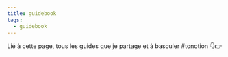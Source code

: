 ```yaml
---
title: guidebook
tags:
  - guidebook
---
```

Lié à cette page, tous les guides que je partage et à basculer #tonotion  👇👉